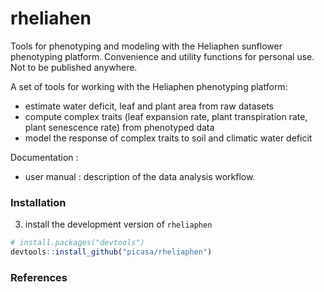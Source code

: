 # rheliahen
Tools for phenotyping and modeling with the Heliaphen sunflower phenotyping platform. 
Convenience and utility functions for personal use. Not to be published anywhere.

A set of tools for working with the Heliaphen phenotyping platform:
* estimate water deficit, leaf and plant area from raw datasets
* compute complex traits (leaf expansion rate, plant transpiration rate, plant senescence rate) from phenotyped data
* model the response of complex traits to soil and climatic water deficit

Documentation : 

* user manual : description of the data analysis workflow.

### Installation
3. install the development version of `rheliaphen`

``` r
# install.packages("devtools")
devtools::install_github("picasa/rheliaphen")
```


### References



